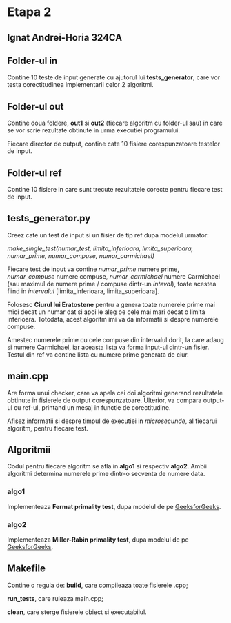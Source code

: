 # Etapa 2
## Ignat Andrei-Horia 324CA

## Folder-ul in
Contine 10 teste de input generate cu ajutorul lui **tests_generator**, care vor
testa corectitudinea implementarii celor 2 algoritmi.

## Folder-ul out
Contine doua foldere, **out1** si **out2** (fiecare algoritm cu folder-ul sau)
in care se vor scrie rezultate obtinute in urma executiei programului.

Fiecare director de output, contine cate 10 fisiere corespunzatoare testelor de
input.

## Folder-ul ref
Contine 10 fisiere in care sunt trecute rezultatele corecte pentru fiecare test
de input.

## tests_generator.py
Creez cate un test de input si un fisier de tip ref dupa modelul urmator:

*make_single_test(numar_test, limita_inferioara, limita_superioara,
                  numar_prime, numar_compuse, numar_carmichael)*

Fiecare test de input va contine *numar_prime* numere prime, *numar_compuse*
numere compuse, *numar_carmichael* numere Carmichael (sau maximul de numere 
prime / compuse dintr-un *inteval*), toate acestea fiind in *intervalul*
\[limita_inferioara, limita_superioara\].

Folosesc **Ciurul lui Eratostene** pentru a genera toate numerele prime mai mici
decat un numar dat si apoi le aleg pe cele mai mari decat o limita inferioara.
Totodata, acest algoritm imi va da informatii si despre numerele compuse.

Amestec numerele prime cu cele compuse din intervalul dorit, la care adaug si
numere Carmichael, iar aceasta lista va forma input-ul dintr-un fisier. Testul
din ref va contine lista cu numere prime generata de ciur.

## main.cpp
Are forma unui checker, care va apela cei doi algoritmi generand rezultatele
obtinute in fisierele de output corespunzatoare. Ulterior, va compara output-ul
cu ref-ul, printand un mesaj in functie de corectitudine.

Afisez informatii si despre timpul de executiei in *microsecunde*, al fiecarui
algoritm, pentru fiecare test.

## Algoritmii
Codul pentru fiecare algoritm se afla in **algo1** si respectiv **algo2**. Ambii
algoritmi determina numerele prime dintr-o secventa de numere data.

### algo1
Implementeaza **Fermat primality test**, dupa modelul de pe [GeeksforGeeks](https://www.geeksforgeeks.org/primality-test-set-2-fermet-method/).

### algo2
Implementeaza **Miller-Rabin primality test**, dupa modelul de pe [GeeksforGeeks](https://www.geeksforgeeks.org/primality-test-set-3-miller-rabin/).

## Makefile
Contine o regula de:
**build**, care compileaza toate fisierele .cpp;

**run_tests**, care ruleaza main.cpp;

**clean**, care sterge fisierele obiect si executabilul.

